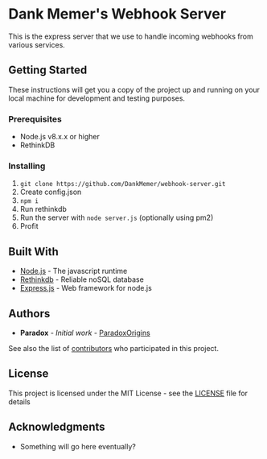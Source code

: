 # Dank Memer's Webhook Server

This is the express server that we use to handle incoming webhooks from various services.

## Getting Started

These instructions will get you a copy of the project up and running on your local machine for development and testing purposes.

### Prerequisites

- Node.js v8.x.x or higher
- RethinkDB

### Installing
1. `git clone https://github.com/DankMemer/webhook-server.git`
2. Create config.json
3. `npm i`
4. Run rethinkdb
5. Run the server with `node server.js` (optionally using pm2)
4. Profit

## Built With

* [Node.js](https://www.urbandictionary.com/define.php?term=eat%20my%20ass) - The javascript runtime
* [Rethinkdb](https://ballandchainco.com/products/ema-sticker-pack) - Reliable noSQL database
* [Express.js](https://twitter.com/hashtag/eatmyass?lang=en) - Web framework for node.js

## Authors

* **Paradox** - *Initial work* - [ParadoxOrigins](https://github.com/ParadoxOrigins)

See also the list of [contributors](https://github.com/DankMemer/webhook-server/contributors) who participated in this project.

## License

This project is licensed under the MIT License - see the [LICENSE](LICENSE) file for details

## Acknowledgments

* Something will go here eventually?
